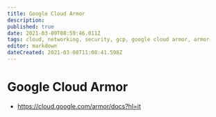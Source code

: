 ```yaml
---
title: Google Cloud Armor
description: 
published: true
date: 2021-03-09T08:59:46.011Z
tags: cloud, networking, security, gcp, google cloud armor, armor
editor: markdown
dateCreated: 2021-03-08T11:08:41.598Z
---
```


# Google Cloud Armor
- https://cloud.google.com/armor/docs?hl=it